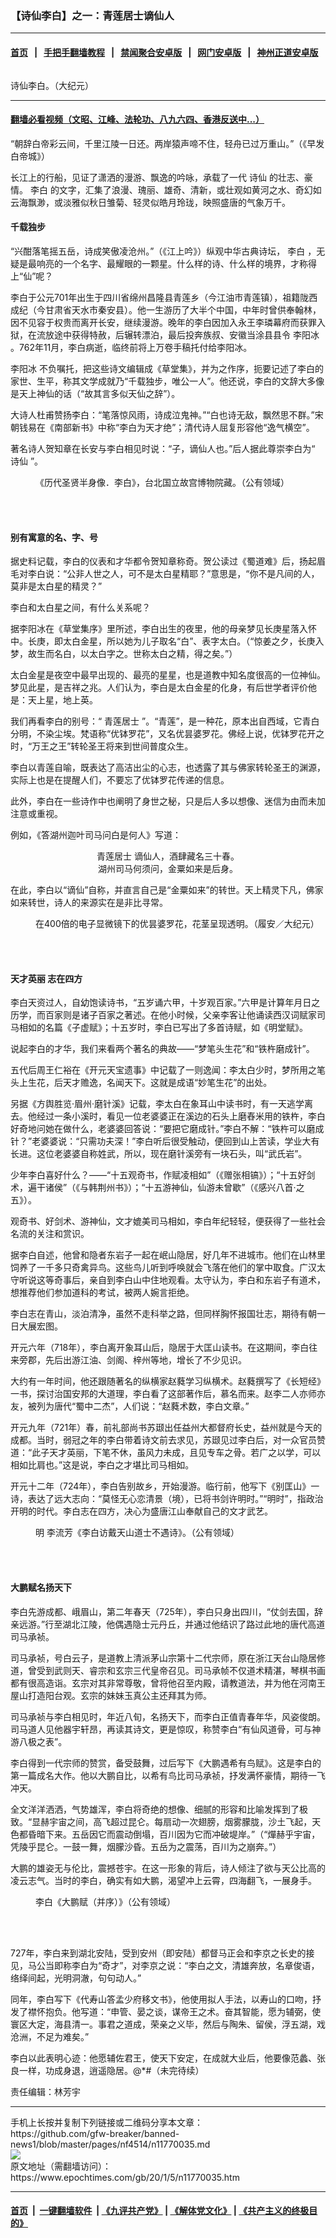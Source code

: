 ### 【诗仙李白】之一：青莲居士谪仙人
------------------------

#### [首页](https://github.com/gfw-breaker/banned-news1/blob/master/README.md) &nbsp;&nbsp;|&nbsp;&nbsp; [手把手翻墙教程](https://github.com/gfw-breaker/guides/wiki) &nbsp;&nbsp;|&nbsp;&nbsp; [禁闻聚合安卓版](https://github.com/gfw-breaker/bn-android) &nbsp;&nbsp;|&nbsp;&nbsp; [网门安卓版](https://github.com/oGate2/oGate) &nbsp;&nbsp;|&nbsp;&nbsp; [神州正道安卓版](https://github.com/SzzdOgate/update) 



<div><img alt="" class="aligncenter wp-post-image" src="https://i.epochtimes.com/assets/uploads/2020/03/4a94e174acc5236f29e5ce9b8af1722a-600x400.jpg"/>
<div class="imgtxt caption">
 <p>
  诗仙李白。（大纪元）
 </p>
</div></div><hr/>

#### [翻墙必看视频（文昭、江峰、法轮功、八九六四、香港反送中...）](http://167.172.214.107/home.html)

<div><p>
 “朝辞白帝彩云间，千里江陵一日还。两岸猿声啼不住，轻舟已过万重山。”（《早发白帝城》）
</p>
<p>
 长江上的行船，见证了潇洒的漫游、飘逸的吟咏，承载了一代
 <ok href="https://www.epochtimes.com/gb/tag/%E8%AF%97%E4%BB%99.html">
  诗仙
 </ok>
 的壮志、豪情。
 <ok href="https://www.epochtimes.com/gb/tag/%E6%9D%8E%E7%99%BD.html">
  李白
 </ok>
 的文字，汇集了浪漫、瑰丽、雄奇、清新，或壮观如黄河之水、奇幻如云海飘渺，或淡雅似秋日雏菊、轻灵似皓月玲珑，映照盛唐的气象万千。
</p>
<h4>
 <strong>
  千载独步
 </strong>
</h4>
<p>
 “兴酣落笔摇五岳，诗成笑傲凌沧州。”（《江上吟》）纵观中华古典诗坛，
 <ok href="https://www.epochtimes.com/gb/tag/%E6%9D%8E%E7%99%BD.html">
  李白
 </ok>
 ，无疑是最响亮的一个名字、最耀眼的一颗星。什么样的诗、什么样的境界，才称得上“仙”呢？
</p>
<p>
 李白于公元701年出生于四川省绵州昌隆县青莲乡（今江油市青莲镇），祖籍陇西成纪（今甘肃省天水市秦安县）。他一生游历了大半个中国，中年时曾供奉翰林，因不见容于权贵而离开长安，继续漫游。晚年的李白因加入永王李璘幕府而获罪入狱，在流放途中获得特赦，后辗转漂泊，最后投奔族叔、安徽当涂县县令
 <ok href="https://www.epochtimes.com/gb/tag/%E6%9D%8E%E9%98%B3%E5%86%B0.html">
  李阳冰
 </ok>
 。762年11月，李白病逝，临终前将上万卷手稿托付给李阳冰。
</p>
<p>
 <ok href="https://www.epochtimes.com/gb/tag/%E6%9D%8E%E9%98%B3%E5%86%B0.html">
  李阳冰
 </ok>
 不负嘱托，把这些诗文编辑成《草堂集》，并为之作序，扼要记述了李白的家世、生平，称其文学成就乃“千载独步，唯公一人”。他还说，李白的文辞大多像是天上神仙的话（“故其言多似天仙之辞”）。
</p>
<p>
 大诗人杜甫赞扬李白：“笔落惊风雨，诗成泣鬼神。”“白也诗无敌，飘然思不群。”宋朝钱易在《南部新书》中称“李白为天才绝”；清代诗人屈复形容他“逸气横空”。
</p>
<p>
 著名诗人贺知章在长安与李白相见时说：“子，谪仙人也。”后人据此尊崇李白为“
 <ok href="https://www.epochtimes.com/gb/tag/%E8%AF%97%E4%BB%99.html">
  诗仙
 </ok>
 ”。
</p>
<figure class="wp-caption aligncenter" id="attachment_10185123" style="width: 419px">
 <ok href="http://i.epochtimes.com/assets/uploads/2018/03/43451922bb2b51fa9662a31073a0cc9b.jpg">
  <img alt="" class="size-full wp-image-10185123" src="http://i.epochtimes.com/assets/uploads/2018/03/43451922bb2b51fa9662a31073a0cc9b.jpg"/>
 </ok>
 <br/><figcaption class="wp-caption-text">
  《历代圣贤半身像．李白》，台北国立故宫博物院藏。（公有领域）
 </figcaption><br/>
</figure><br/>
<h4>
 <strong>
  别有寓意的名、字、号
 </strong>
</h4>
<p>
 据史料记载，李白的仪表和才华都令贺知章称奇。贺公读过《蜀道难》后，扬起眉毛对李白说：“公非人世之人，可不是太白星精耶？”意思是，“你不是凡间的人，莫非是太白星的精灵？”
</p>
<p>
 李白和太白星之间，有什么关系呢？
</p>
<p>
 据李阳冰在《草堂集序》里所述，李白出生的夜里，他的母亲梦见长庚星落入怀中。长庚，即太白金星，所以她为儿子取名“白”、表字太白。（“惊姜之夕，长庚入梦，故生而名白，以太白字之。世称太白之精，得之矣。”）
</p>
<p>
 太白金星是夜空中最早出现的、最亮的星星，也是道教中知名度很高的一位神仙。梦见此星，是吉祥之兆。人们认为，李白是太白金星的化身，有后世学者评价他是：天上星，地上英。
</p>
<p>
 我们再看李白的别号：“
 <ok href="https://www.epochtimes.com/gb/tag/%E9%9D%92%E8%8E%B2%E5%B1%85%E5%A3%AB.html">
  青莲居士
 </ok>
 ”。“青莲”，是一种花，原本出自西域，它青白分明，不染尘埃。梵语称“优钵罗花”，又名优昙婆罗花。佛经上说，优钵罗花开之时，“万王之王”转轮圣王将来到世间普度众生。
</p>
<p>
 李白以青莲自喻，既表达了高洁出尘的心志，也透露了其与佛家转轮圣王的渊源，实际上也是在提醒人们，不要忘了优钵罗花传递的信息。
</p>
<p>
 此外，李白在一些诗作中也阐明了身世之秘，只是后人多以想像、迷信为由而未加注意或重视。
</p>
<p>
 例如，《答湖州迦叶司马问白是何人》写道：
</p>
<p style="text-align: center;">
 <ok href="https://www.epochtimes.com/gb/tag/%E9%9D%92%E8%8E%B2%E5%B1%85%E5%A3%AB.html">
  青莲居士
 </ok>
 谪仙人，酒肆藏名三十春。
 <br/>
 湖州司马何须问，金粟如来是后身。
</p>
<p>
 在此，李白以“谪仙”自称，并直言自己是“金粟如来”的转世。天上精灵下凡，佛家如来转世，诗人的来源实在是非比寻常。
</p>
<figure class="wp-caption aligncenter" id="attachment_5879919" style="width: 600px">
 <ok href="http://i.epochtimes.com/assets/uploads/2015/07/1410230105182320.jpg">
  <img alt="" class="wp-image-5879919 size-large" src="http://i.epochtimes.com/assets/uploads/2015/07/1410230105182320-600x450.jpg"/>
 </ok>
 <br/><figcaption class="wp-caption-text">
  在400倍的电子显微镜下的优昙婆罗花，花茎呈现透明。（履安／大纪元）
 </figcaption><br/>
</figure><br/>
<h4>
 <strong>
  天才英丽
 </strong>
 <strong>
  志在四方
 </strong>
</h4>
<p>
 李白天资过人，自幼饱读诗书，“五岁诵六甲，十岁观百家。”六甲是计算年月日之历学，而百家则是诸子百家之著述。在他小时候，父亲李客让他诵读西汉词赋家司马相如的名篇《子虚赋》；十五岁时，李白已写出了多首诗赋，如《明堂赋》。
</p>
<p>
 说起李白的才华，我们来看两个著名的典故——“梦笔头生花”和“铁杵磨成针”。
</p>
<p>
 五代后周王仁裕在《开元天宝遗事》中记载了一则逸闻：李太白少时，梦所用之笔头上生花，后天才赡逸，名闻天下。这就是成语“妙笔生花”的出处。
</p>
<p>
 另据《方舆胜览‧眉州‧磨针溪》记载，李太白在象耳山中读书时，有一天逃学离去。他经过一条小溪时，看见一位老婆婆正在溪边的石头上磨舂米用的铁杵，李白好奇地问她在做什么，老婆婆回答说：“要把它磨成针。”李白不解：“铁杵可以磨成针？”老婆婆说：“只需功夫深！”李白听后很受触动，便回到山上苦读，学业大有长进。这位老婆婆自称姓武，所以，现在磨针溪旁有一块石头，叫“武氏岩”。
</p>
<p>
 少年李白喜好什么？——“十五观奇书，作赋凌相如”（《赠张相镐》）；“十五好剑术，遍干诸侯”（《与韩荆州书》）；“十五游神仙，仙游未曾歇”（《感兴八首‧之五》）。
</p>
<p>
 观奇书、好剑术、游神仙，文才媲美司马相如，李白年纪轻轻，便获得了一些社会名流的关注和赏识。
</p>
<p>
 据李白自述，他曾和隐者东岩子一起在岷山隐居，好几年不进城市。他们在山林里饲养了一千多只奇禽异鸟。这些鸟儿听到呼唤就会飞落在他们的掌中取食。广汉太守听说这等奇事后，亲自到李白山中住地观看。太守认为，李白和东岩子有道术，想推荐他们参加道科的考试，被两人婉言拒绝。
</p>
<p>
 李白志在青山，淡泊清净，虽然不走科举之路，但同样胸怀报国壮志，期待有朝一日大展宏图。
</p>
<p>
 开元六年（718年），李白离开象耳山后，隐居于大匡山读书。在这期间，李白往来旁郡，先后出游江油、剑阁、梓州等地，增长了不少见识。
</p>
<p>
 大约有一年时间，他还跟随著名的纵横家赵蕤学习纵横术。赵蕤撰写了《长短经》一书，探讨治国安邦的大道理，李白看了这部著作后，慕名而来。赵李二人亦师亦友，被列为唐代“蜀中二杰”，人们说：“赵蕤术数，李白文章。”
</p>
<p>
 开元九年（721年）春，前礼部尚书苏颋出任益州大都督府长史，益州就是今天的成都。当时，弱冠之年的李白带着诗文前去求见，苏颋见过李白后，对一众官员赞道：“此子天才英丽，下笔不休，虽风力未成，且见专车之骨。若广之以学，可以相如比肩也。”这是说，李白之才堪比司马相如。
</p>
<p>
 开元十二年（724年），李白告别故乡，开始漫游。临行前，他写下《别匡山》一诗，表达了远大志向：“莫怪无心恋清景（境），已将书剑许明时。”“明时”，指政治开明的时代。李白志在四方，决心为盛唐江山奉献自己的文才武艺。
</p>
<figure class="wp-caption aligncenter" id="attachment_10519378" style="width: 600px">
 <ok href="http://i.epochtimes.com/assets/uploads/2018/06/PK2A001156N000000009PAA-e1530156682799.jpg">
  <img alt="" class="size-large wp-image-10519378" src="http://i.epochtimes.com/assets/uploads/2018/06/PK2A001156N000000009PAA-e1530156682799-600x304.jpg"/>
 </ok>
 <br/><figcaption class="wp-caption-text">
  明 李流芳《李白访戴天山道士不遇诗》。（公有领域）
 </figcaption><br/>
</figure><br/>
<h4>
 <strong>
  大鹏赋名扬天下
 </strong>
</h4>
<p>
 李白先游成都、峨眉山，第二年春天（725年），李白只身出四川，“仗剑去国，辞亲远游。”行至湖北江陵，他偶遇隐士元丹丘，并通过他结识了路过此地的唐代高道司马承祯。
</p>
<p>
 司马承祯，号白云子，是道教上清派茅山宗第十二代宗师，原在浙江天台山隐居修道，曾受到武则天、睿宗和玄宗三代皇帝召见。司马承帧不仅道术精湛，琴棋书画都有很高造诣。玄宗对其非常尊敬，曾将他召至内殿，请教道法，并为他在河南王屋山打造阳台观。玄宗的妹妹玉真公主还拜其为师。
</p>
<p>
 司马承祯与李白相见时，年近八旬，名扬天下，而李白正值青春年华，风姿俊朗。司马道人见他器宇轩昂，再读其诗文，更是惊叹，称赞李白“有仙风道骨，可与神游八极之表”。
</p>
<p>
 李白得到一代宗师的赞赏，备受鼓舞，过后写下《大鹏遇希有鸟赋》。这是李白的第一篇成名大作。他以大鹏自比，以希有鸟比司马承祯，抒发满怀豪情，期待一飞冲天。
</p>
<p>
 全文洋洋洒洒，气势雄浑，李白将奇绝的想像、细腻的形容和比喻发挥到了极致。“显赫宇宙之间，高飞超过昆仑。每扇动一次翅膀，烟雾朦胧，沙土飞起，天色都昏暗下来。五岳因它而震动倒塌，百川因为它而冲破堤岸。”（“燀赫乎宇宙，凭陵乎昆仑。一鼓一舞，烟朦沙昏。五岳为之震荡，百川为之崩奔。”）
</p>
<p>
 大鹏的雄姿无与伦比，震撼苍宇。在这一形象的背后，诗人倾注了欲与天公比高的凌云志气。当时的李白，确实有如大鹏，渴望冲上云霄，四海翻飞，一展身手。
</p>
<figure class="wp-caption aligncenter" id="attachment_8262968" style="width: 600px">
 <ok href="http://i.epochtimes.com/assets/uploads/2016/09/1609021606532669.jpg">
  <img alt="" class="wp-image-8262968 size-large" src="http://i.epochtimes.com/assets/uploads/2016/09/1609021606532669-600x328.jpg"/>
 </ok>
 <br/><figcaption class="wp-caption-text">
  李白《大鹏赋（并序）》（公有领域）
 </figcaption><br/>
</figure><br/>
<p>
 727年，李白来到湖北安陆，受到安州（即安陆）都督马正会和李京之长史的接见，马公当即称李白为“奇才”，对李京之说：“李白之文，清雄奔放，名章俊语，络绎间起，光明洞澈，句句动人。”
</p>
<p>
 同年，李白写下《代寿山答孟少府移文书》，他使用拟人手法，以寿山的口吻，抒发了襟怀抱负。他写道：“申管、晏之谈，谋帝王之术。奋其智能，愿为辅弼，使寰区大定，海县清一。事君之道成，荣亲之义毕，然后与陶朱、留侯，浮五湖，戏沧洲，不足为难矣。”
</p>
<p>
 李白以此表明心迹：他愿辅佐君王，使天下安定，在成就大业后，他要像范蠡、张良一样，功成身退，逍遥隐居。@*#（未完待续）
</p>
<p>
 责任编辑：林芳宇
</p>
</div>
<hr/>
手机上长按并复制下列链接或二维码分享本文章：<br/>
https://github.com/gfw-breaker/banned-news1/blob/master/pages/nf4514/n11770035.md <br/>
<a href='https://github.com/gfw-breaker/banned-news1/blob/master/pages/nf4514/n11770035.md'><img src='https://github.com/gfw-breaker/banned-news1/blob/master/pages/nf4514/n11770035.md.png'/></a> <br/>
原文地址（需翻墙访问）：https://www.epochtimes.com/gb/20/1/5/n11770035.htm


------------------------
#### [首页](https://github.com/gfw-breaker/banned-news1/blob/master/README.md) &nbsp;|&nbsp; [一键翻墙软件](https://github.com/gfw-breaker/nogfw/blob/master/README.md) &nbsp;| [《九评共产党》](https://github.com/gfw-breaker/9ping.md/blob/master/README.md#九评之一评共产党是什么) | [《解体党文化》](https://github.com/gfw-breaker/jtdwh.md/blob/master/README.md) | [《共产主义的终极目的》](https://github.com/gfw-breaker/gczydzjmd.md/blob/master/README.md)


<img src='http://gfw-breaker.win/banned-news/pages/nf4514/n11770035.md' width='0px' height='0px'/>